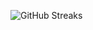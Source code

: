 ![GitHub Streaks](https://github-streaks-mqc9.onrender.com/streak/happilli/image?theme=midnight&cache_bust=1743626727&lang=ja)
